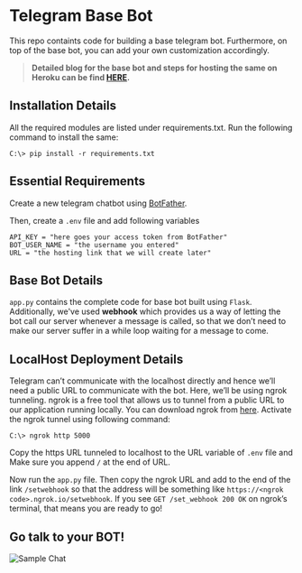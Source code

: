 # Telegram Base Bot
This repo containts code for building a base telegram bot. Furthermore, on top of the base bot, you can add your own customization accordingly.

> **Detailed blog for the base bot and steps for hosting the same on Heroku can be find [HERE](https://bijawesanket.medium.com/building-your-first-telegram-bot-cca7490ef60e).**

## Installation Details
All the required modules are listed under requirements.txt. Run the following command to install the same:
```
C:\> pip install -r requirements.txt
```

## Essential Requirements
Create a new telegram chatbot using [BotFather](https://core.telegram.org/bots#6-botfather).

Then, create a ```.env``` file and add following variables
```
API_KEY = "here goes your access token from BotFather"
BOT_USER_NAME = "the username you entered"
URL = "the hosting link that we will create later"
```

## Base Bot Details
```app.py``` contains the complete code for base bot built using ```Flask```. Additionally, we've used **webhook** which provides us a way of letting the bot call our server whenever a message is called, so that we don’t need to make our server suffer in a while loop waiting for a message to come.

## LocalHost Deployment Details
Telegram can’t communicate with the localhost directly and hence we’ll need a public URL to communicate with the bot. Here, we’ll be using ngrok tunneling. ngrok is a free tool that allows us to tunnel from a public URL to our application running locally. You can download ngrok from [here](https://ngrok.com/download).
Activate the ngrok tunnel using following command:
```
C:\> ngrok http 5000
```
Copy the https URL tunneled to localhost to the URL variable of ```.env``` file and Make sure you append ```/``` at the end of URL.

Now run the ```app.py``` file. Then copy the ngrok URL and add to the end of the link ```/setwebhook``` so that the address will be something like ```https://<ngrok code>.ngrok.io/setwebhook```. If you see ```GET /set_webhook 200 OK``` on ngrok’s terminal, that means you are ready to go!

## Go talk to your BOT!
![Sample Chat](https://github.com/San-B-09/Telegram-Bot-Base/blob/6f25db6308fbfbfa5a2524bae8249f02302f2426/README%20Images/Sample%20Chat.gif)
